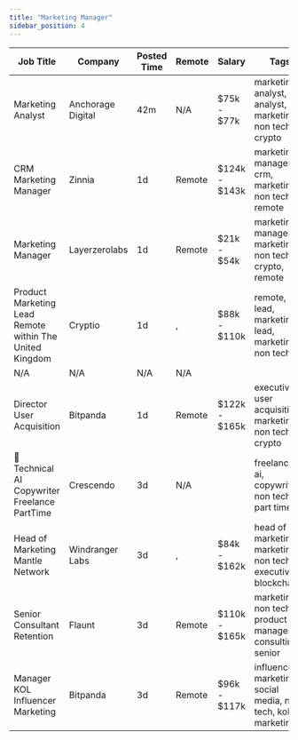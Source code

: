 ```yaml
---
title: "Marketing Manager"
sidebar_position: 4
---
```


| Job Title | Company | Posted Time | Remote | Salary | Tags | Apply Link |
|-----------|---------|-------------|--------|--------|------|------------|
| Marketing Analyst | Anchorage Digital | 42m | N/A | $75k - $77k | marketing analyst, analyst, marketing, non tech, crypto | [Apply](https://web3.career/marketing-analyst-anchorage/99485) |
| CRM Marketing Manager | Zinnia | 1d | Remote | $124k - $143k | marketing manager, crm, marketing, non tech, remote | [Apply](https://web3.career/crm-marketing-manager-zinnia/98977) |
| Marketing Manager | Layerzerolabs | 1d | Remote | $21k - $54k | marketing manager, marketing, non tech, crypto, remote | [Apply](https://web3.career/marketing-manager-layerzerolabs/99436) |
| Product Marketing Lead Remote within The United Kingdom | Cryptio | 1d | , | $88k - $110k | remote, lead, marketing lead, marketing, non tech | [Apply](https://web3.career/product-marketing-lead-remote-within-the-united-kingdom-cryptio/99433) |
| N/A | N/A | N/A | N/A |  |  | [Apply](https://web3.career/metana) |
| Director User Acquisition | Bitpanda | 1d | Remote | $122k - $165k | executive, user acquisition, marketing, non tech, crypto | [Apply](https://web3.career/director-user-acquisition-bitpanda/99415) |
| 🧠 Technical AI Copywriter Freelance PartTime | Crescendo | 3d | N/A |  | freelance, ai, copywriting, non tech, part time | [Apply](https://web3.career/technical-ai-copywriter-freelance-part-time-crescendo/99354) |
| Head of Marketing Mantle Network | Windranger Labs | 3d | , | $84k - $162k | head of marketing, marketing, non tech, executive, blockchain | [Apply](https://web3.career/head-of-marketing-mantle-network-windrangerlabs/99277) |
| Senior Consultant Retention | Flaunt | 3d | Remote | $110k - $165k | marketing, non tech, product manager, consulting, senior | [Apply](https://web3.career/senior-consultant-retention-flaunt/99247) |
| Manager KOL Influencer Marketing | Bitpanda | 3d | Remote | $96k - $117k | influencer marketing, social media, non tech, kol, marketing | [Apply](https://web3.career/manager-kol-influencer-marketing-bitpanda/97511) |
